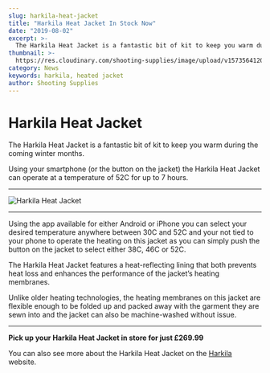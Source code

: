 ```yaml
---
slug: harkila-heat-jacket
title: "Harkila Heat Jacket In Stock Now"
date: "2019-08-02"
excerpt: >-
  The Harkila Heat Jacket is a fantastic bit of kit to keep you warm during the coming winter months.
thumbnail: >-
  https://res.cloudinary.com/shooting-supplies/image/upload/v1573564120/Blog/HarkilaHeatJacketBannerv2_ke2ijo_etg1or-1_za5p6i.webp
category: News
keywords: harkila, heated jacket
author: Shooting Supplies
---
```


# **Harkila Heat Jacket**

The Harkila Heat Jacket is a fantastic bit of kit to keep you warm during the coming winter months.

Using your smartphone (or the button on the jacket) the Harkila Heat Jacket can operate at a temperature of 52C for up to 7 hours.

---

![Harkila Heat Jacket](https://res.cloudinary.com/shooting-supplies/image/upload/v1573564121/clothing/Harkila-Heat-Jacket.webp)

---

Using the app available for either Android or iPhone you can select your desired temperature anywhere between 30C and 52C and your not tied to your phone to operate the heating on this jacket as you can simply push the button on the jacket to select either 38C, 46C or 52C.

The Harkila Heat Jacket features a heat-reflecting lining that both prevents heat loss and enhances the performance of the jacket’s heating membranes.

Unlike older heating technologies, the heating membranes on this jacket are flexible enough to be folded up and packed away with the garment they are sewn into and the jacket can also be machine-washed without issue.

---

**Pick up your Harkila Heat Jacket in store for just £269.99**

You can also see more about the Harkila Heat Jacket on the [Harkila](https://gb.harkila.com/en-gb/shop/hunting-clothes-for-men/hunting-jackets/harkila-heat-jacket-100118625) website.
